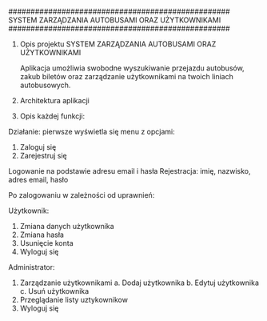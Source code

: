 ##################################################
 SYSTEM ZARZĄDZANIA AUTOBUSAMI ORAZ UŻYTKOWNIKAMI
##################################################

1. Opis projektu
   SYSTEM ZARZĄDZANIA AUTOBUSAMI ORAZ UŻYTKOWNIKAMI

   Aplikacja umożliwia swobodne wyszukiwanie przejazdu autobusów, zakub biletów oraz zarządzanie użytkownikami na twoich liniach autobusowych.

2. Architektura aplikacji

3. Opis każdej funkcji:


Działanie: 
pierwsze wyświetla się menu z opcjami: 
1. Zaloguj się
2. Zarejestruj się
 
Logowanie na podstawie adresu email i hasła 
Rejestracja: imię, nazwisko, adres email, hasło
 
Po zalogowaniu w zależności od uprawnień:

Użytkownik:
 1. Zmiana danych użytkownika
 2. Zmiana hasła
 3. Usunięcie konta
 9. Wyloguj się
 
 Administrator:
 1. Zarządzanie użytkownikami
    a. Dodaj użytkownika
    b. Edytuj użytkownika
    c. Usuń użytkownika
 2. Przeglądanie listy uztykownikow
 9. Wyloguj się

